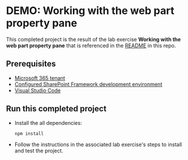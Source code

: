 # DEMO: Working with the web part property pane

This completed project is the result of the lab exercise **Working with the web part property pane** that is referenced in the [README](../../README.md) in this repo.

## Prerequisites

- [Microsoft 365 tenant](https://developer.microsoft.com/office/dev-program?ocid=MSlearn)
- [Configured SharePoint Framework development environment](https://docs.microsoft.com/sharepoint/dev/spfx/set-up-your-development-environment)
- [Visual Studio Code](https://code.visualstudio.com/)

## Run this completed project

- Install the all dependencies:

    ```shell
    npm install
    ```

- Follow the instructions in the associated lab exercise's steps to install and test the project.
